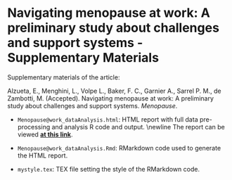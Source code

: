 # Navigating menopause at work: A preliminary study about challenges and support systems - Supplementary Materials

Supplementary materials of the article:

Alzueta, E., Menghini, L., Volpe L., Baker, F. C., Garnier A., Sarrel P. M., de Zambotti, M. (Accepted). Navigating menopause at work: A preliminary study about challenges and support systems. *Menopause*.

- `Menopause@work_dataAnalysis.html`: HTML report with full data pre-processing and analysis R code and output. \newline The report can be viewed **[at this link](https://sri-human-sleep.github.io/menopause-at-work/Menopause%40work_dataAnalysis.html)**.
  
- `Menopause@work_dataAnalysis.Rmd`: RMarkdown code used to generate the HTML report.

- `mystyle.tex`: TEX file setting the style of the RMarkdown code.
